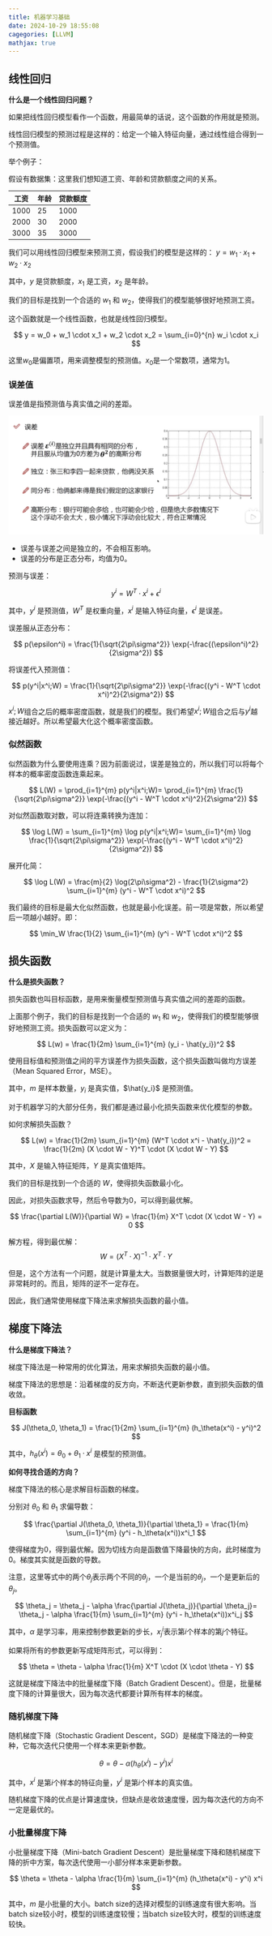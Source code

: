 ```yaml
---
title: 机器学习基础
date: 2024-10-29 18:55:08
cagegories: [LLVM]
mathjax: true
---
```


## 线性回归

**什么是一个线性回归问题？**

如果把线性回归模型看作一个函数，用最简单的话说，这个函数的作用就是预测。

线性回归模型的预测过程是这样的：给定一个输入特征向量，通过线性组合得到一个预测值。

举个例子：

假设有数据集：这里我们想知道工资、年龄和贷款额度之间的关系。

| 工资 | 年龄 | 贷款额度|
| ---- | ---- | ---- |
| 1000 | 25 | 1000 |
| 2000 | 30 | 2000 |
| 3000 | 35 | 3000 |

我们可以用线性回归模型来预测工资，假设我们的模型是这样的：
$y = w_1 \cdot x_1 + w_2 \cdot x_2$

其中，$y$ 是贷款额度，$x_1$ 是工资，$x_2$ 是年龄。

我们的目标是找到一个合适的 $w_1$ 和 $w_2$，使得我们的模型能够很好地预测工资。

这个函数就是一个线性函数，也就是线性回归模型。

$$
y = w_0 + w_1 \cdot x_1 + w_2 \cdot x_2 
  = \sum_{i=0}^{n} w_i \cdot x_i
$$

这里$w_0$是偏置项，用来调整模型的预测值。$x_0$是一个常数项，通常为1。


### 误差值

误差值是指预测值与真实值之间的差距。

![](../imgs/image-62.png)

- 误差与误差之间是独立的，不会相互影响。
- 误差的分布是正态分布，均值为0。

预测与误差：

$$
y^i = W^T \cdot x^i + \epsilon^i 
$$

其中，$y^i$ 是预测值，$W^T$ 是权重向量，$x^i$ 是输入特征向量，$\epsilon^i$ 是误差。

误差服从正态分布：

$$
p(\epsilon^i) = \frac{1}{\sqrt{2\pi\sigma^2}} \exp(-\frac{(\epsilon^i)^2}{2\sigma^2})
$$

将误差代入预测值：

$$
p(y^i|x^i;W) = \frac{1}{\sqrt{2\pi\sigma^2}} \exp(-\frac{(y^i - W^T \cdot x^i)^2}{2\sigma^2})
$$

$x^i;W$组合之后的概率密度函数，就是我们的模型。我们希望$x^i;W$组合之后与$y^i$越接近越好。所以希望最大化这个概率密度函数。

### 似然函数

似然函数为什么要使用连乘？因为前面说过，误差是独立的，所以我们可以将每个样本的概率密度函数连乘起来。

$$
L(W) = \prod_{i=1}^{m} p(y^i|x^i;W)= \prod_{i=1}^{m} \frac{1}{\sqrt{2\pi\sigma^2}} \exp(-\frac{(y^i - W^T \cdot x^i)^2}{2\sigma^2})
$$

对似然函数取对数，可以将连乘转换为连加：

$$
\log L(W) = \sum_{i=1}^{m} \log p(y^i|x^i;W)= \sum_{i=1}^{m} \log \frac{1}{\sqrt{2\pi\sigma^2}} \exp(-\frac{(y^i - W^T \cdot x^i)^2}{2\sigma^2})
$$

展开化简：

$$
\log L(W) = \frac{m}{2} \log(2\pi\sigma^2) - \frac{1}{2\sigma^2} \sum_{i=1}^{m} (y^i - W^T \cdot x^i)^2
$$

我们最终的目标是最大化似然函数，也就是最小化误差。前一项是常数，所以希望后一项越小越好。即：

$$
\min_W \frac{1}{2} \sum_{i=1}^{m} (y^i - W^T \cdot x^i)^2
$$

## 损失函数

**什么是损失函数？**

损失函数也叫目标函数，是用来衡量模型预测值与真实值之间的差距的函数。

上面那个例子，我们的目标是找到一个合适的 $w_1$ 和 $w_2$，使得我们的模型能够很好地预测工资。损失函数可以定义为：

$$
L(w) = \frac{1}{2m} \sum_{i=1}^{m} (y_i - \hat{y_i})^2
$$

使用目标值和预测值之间的平方误差作为损失函数，这个损失函数叫做均方误差（Mean Squared Error，MSE）。

其中，$m$ 是样本数量，$y_i$ 是真实值，$\hat{y_i}$ 是预测值。

对于机器学习的大部分任务，我们都是通过最小化损失函数来优化模型的参数。

如何求解损失函数？

$$
L(w) = \frac{1}{2m} \sum_{i=1}^{m} (W^T \cdot x^i - \hat{y_i})^2 = \frac{1}{2m} (X \cdot W - Y)^T \cdot (X \cdot W - Y)
$$

其中，$X$ 是输入特征矩阵，$Y$ 是真实值矩阵。

我们的目标是找到一个合适的 $W$，使得损失函数最小化。

因此，对损失函数求导，然后令导数为0，可以得到最优解。

$$
\frac{\partial L(W)}{\partial W} = \frac{1}{m} X^T \cdot (X \cdot W - Y) = 0
$$

解方程，得到最优解：
$$
W = (X^T \cdot X)^{-1} \cdot X^T \cdot Y
$$

但是，这个方法有一个问题，就是计算量太大。当数据量很大时，计算矩阵的逆是非常耗时的。而且，矩阵的逆不一定存在。

因此，我们通常使用梯度下降法来求解损失函数的最小值。

## 梯度下降法

**什么是梯度下降法？**

梯度下降法是一种常用的优化算法，用来求解损失函数的最小值。

梯度下降法的思想是：沿着梯度的反方向，不断迭代更新参数，直到损失函数的值收敛。

**目标函数**

$$
J(\theta_0, \theta_1) = \frac{1}{2m} \sum_{i=1}^{m} (h_\theta(x^i) - y^i)^2
$$

其中，$h_\theta(x^i) = \theta_0 + \theta_1 \cdot x^i$ 是模型的预测值。

**如何寻找合适的方向？**

梯度下降法的核心是求解目标函数的梯度。

分别对 $\theta_0$ 和 $\theta_1$ 求偏导数：

$$
\frac{\partial J(\theta_0, \theta_1)}{\partial \theta_1} = \frac{1}{m} \sum_{i=1}^{m} (y^i - h_\theta(x^i))x^i_1
$$

使得梯度为0，得到最优解。因为切线方向是函数值下降最快的方向，此时梯度为0。梯度其实就是函数的导数。

注意，这里等式中的两个$\theta_j$表示两个不同的$\theta_j$，一个是当前的$\theta_j$，一个是更新后的$\theta_j$。

$$
\theta_j =  \theta_j - \alpha  \frac{\partial J(\theta_j)}{\partial \theta_j}=
 \theta_j - \alpha \frac{1}{m} \sum_{i=1}^{m} (y^i - h_\theta(x^i))x^i_j
$$


其中，$\alpha$ 是学习率，用来控制参数更新的步长，$x^i_j$表示第$i$个样本的第$j$个特征。

如果将所有的参数更新写成矩阵形式，可以得到：

$$
\theta = \theta - \alpha \frac{1}{m} X^T \cdot (X \cdot \theta - Y)
$$

这就是梯度下降法中的批量梯度下降（Batch Gradient Descent）。但是，批量梯度下降的计算量很大，因为每次迭代都要计算所有样本的梯度。

### 随机梯度下降

随机梯度下降（Stochastic Gradient Descent，SGD）是梯度下降法的一种变种，它每次迭代只使用一个样本来更新参数。

$$
\theta = \theta - \alpha (h_\theta(x^i) - y^i) x^i
$$

其中，$x^i$ 是第$i$个样本的特征向量，$y^i$ 是第$i$个样本的真实值。

随机梯度下降的优点是计算速度快，但缺点是收敛速度慢，因为每次迭代的方向不一定是最优的。

### 小批量梯度下降

小批量梯度下降（Mini-batch Gradient Descent）是批量梯度下降和随机梯度下降的折中方案，每次迭代使用一小部分样本来更新参数。

$$
\theta = \theta - \alpha \frac{1}{m} \sum_{i=1}^{m} (h_\theta(x^i) - y^i) x^i
$$

其中，$m$ 是小批量的大小。batch size的选择对模型的训练速度有很大影响。当batch size较小时，模型的训练速度较慢；当batch size较大时，模型的训练速度较快。